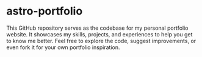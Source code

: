 # astro-portfolio
This GitHub repository serves as the codebase for my personal portfolio website. It showcases my skills, projects, and experiences to help you get to know me better. Feel free to explore the code, suggest improvements, or even fork it for your own portfolio inspiration.
